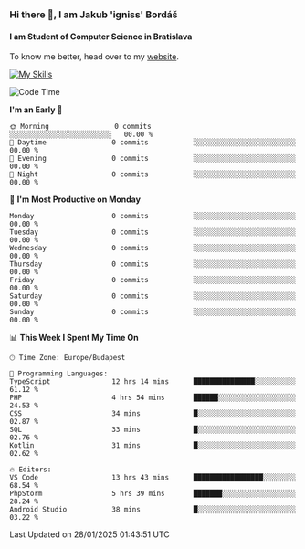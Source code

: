 ### Hi there 👋, I am Jakub 'igniss' Bordáš

#### I am Student of Computer Science in Bratislava
To know me better, head over to my [website](https://bordas.sk).

[![My Skills](https://skillicons.dev/icons?i=js,typescript,html,css,figma,svelte,vue,next,postgresql,nest,express,nodejs)](https://bordas.sk)


<!--START_SECTION:waka-->
![Code Time](http://img.shields.io/badge/Code%20Time-1%2C662%20hrs%2036%20mins-blue)

**I'm an Early 🐤** 

```text
🌞 Morning                0 commits           ░░░░░░░░░░░░░░░░░░░░░░░░░   00.00 % 
🌆 Daytime                0 commits           ░░░░░░░░░░░░░░░░░░░░░░░░░   00.00 % 
🌃 Evening                0 commits           ░░░░░░░░░░░░░░░░░░░░░░░░░   00.00 % 
🌙 Night                  0 commits           ░░░░░░░░░░░░░░░░░░░░░░░░░   00.00 % 
```
📅 **I'm Most Productive on Monday** 

```text
Monday                   0 commits           ░░░░░░░░░░░░░░░░░░░░░░░░░   00.00 % 
Tuesday                  0 commits           ░░░░░░░░░░░░░░░░░░░░░░░░░   00.00 % 
Wednesday                0 commits           ░░░░░░░░░░░░░░░░░░░░░░░░░   00.00 % 
Thursday                 0 commits           ░░░░░░░░░░░░░░░░░░░░░░░░░   00.00 % 
Friday                   0 commits           ░░░░░░░░░░░░░░░░░░░░░░░░░   00.00 % 
Saturday                 0 commits           ░░░░░░░░░░░░░░░░░░░░░░░░░   00.00 % 
Sunday                   0 commits           ░░░░░░░░░░░░░░░░░░░░░░░░░   00.00 % 
```


📊 **This Week I Spent My Time On** 

```text
🕑︎ Time Zone: Europe/Budapest

💬 Programming Languages: 
TypeScript               12 hrs 14 mins      ███████████████░░░░░░░░░░   61.12 % 
PHP                      4 hrs 54 mins       ██████░░░░░░░░░░░░░░░░░░░   24.53 % 
CSS                      34 mins             █░░░░░░░░░░░░░░░░░░░░░░░░   02.87 % 
SQL                      33 mins             █░░░░░░░░░░░░░░░░░░░░░░░░   02.76 % 
Kotlin                   31 mins             █░░░░░░░░░░░░░░░░░░░░░░░░   02.62 % 

🔥 Editors: 
VS Code                  13 hrs 43 mins      █████████████████░░░░░░░░   68.54 % 
PhpStorm                 5 hrs 39 mins       ███████░░░░░░░░░░░░░░░░░░   28.24 % 
Android Studio           38 mins             █░░░░░░░░░░░░░░░░░░░░░░░░   03.22 % 
```


 Last Updated on 28/01/2025 01:43:51 UTC
<!--END_SECTION:waka-->
